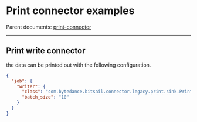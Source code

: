 # Print connector examples

Parent documents: [print-connector](./print.md)

-----

## Print write connector

the data can be printed out with the following configuration.

```json
{
  "job": {
    "writer": {
      "class": "com.bytedance.bitsail.connector.legacy.print.sink.PrintSink",
      "batch_size": "10"
    }
  }
}
```